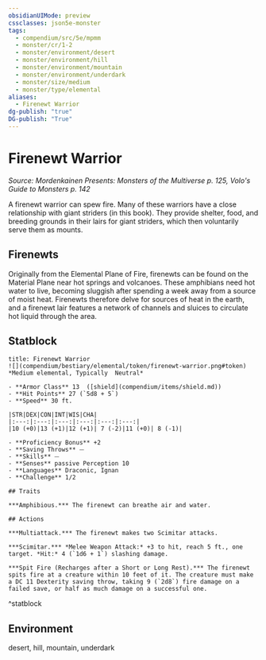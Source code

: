 ```yaml
---
obsidianUIMode: preview
cssclasses: json5e-monster
tags:
  - compendium/src/5e/mpmm
  - monster/cr/1-2
  - monster/environment/desert
  - monster/environment/hill
  - monster/environment/mountain
  - monster/environment/underdark
  - monster/size/medium
  - monster/type/elemental
aliases:
  - Firenewt Warrior
dg-publish: "true"
DG-publish: "True"
---
```

# Firenewt Warrior
*Source: Mordenkainen Presents: Monsters of the Multiverse p. 125, Volo's Guide to Monsters p. 142*  

A firenewt warrior can spew fire. Many of these warriors have a close relationship with giant striders (in this book). They provide shelter, food, and breeding grounds in their lairs for giant striders, which then voluntarily serve them as mounts.

## Firenewts

Originally from the Elemental Plane of Fire, firenewts can be found on the Material Plane near hot springs and volcanoes. These amphibians need hot water to live, becoming sluggish after spending a week away from a source of moist heat. Firenewts therefore delve for sources of heat in the earth, and a firenewt lair features a network of channels and sluices to circulate hot liquid through the area.

## Statblock

```ad-statblock
title: Firenewt Warrior
![](compendium/bestiary/elemental/token/firenewt-warrior.png#token)
*Medium elemental, Typically  Neutral*

- **Armor Class** 13  ([shield](compendium/items/shield.md))
- **Hit Points** 27 (`5d8 + 5`)
- **Speed** 30 ft.

|STR|DEX|CON|INT|WIS|CHA|
|:---:|:---:|:---:|:---:|:---:|:---:|
|10 (+0)|13 (+1)|12 (+1)| 7 (-2)|11 (+0)| 8 (-1)|

- **Proficiency Bonus** +2
- **Saving Throws** ⏤
- **Skills** ⏤
- **Senses** passive Perception 10
- **Languages** Draconic, Ignan
- **Challenge** 1/2

## Traits

***Amphibious.*** The firenewt can breathe air and water.

## Actions

***Multiattack.*** The firenewt makes two Scimitar attacks.

***Scimitar.*** *Melee Weapon Attack:* +3 to hit, reach 5 ft., one target. *Hit:* 4 (`1d6 + 1`) slashing damage.

***Spit Fire (Recharges after a Short or Long Rest).*** The firenewt spits fire at a creature within 10 feet of it. The creature must make a DC 11 Dexterity saving throw, taking 9 (`2d8`) fire damage on a failed save, or half as much damage on a successful one.
```
^statblock

## Environment

desert, hill, mountain, underdark